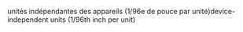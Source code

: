 <span data-ttu-id="fd9c2-101">unités indépendantes des appareils (1/96e de pouce par unité)</span><span class="sxs-lookup"><span data-stu-id="fd9c2-101">device-independent units (1/96th inch per unit)</span></span>